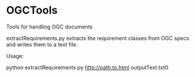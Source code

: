 # OGCTools
Tools for handling OGC documents

extractRequirements.py extracts the requirement classes from OGC specs and writes them to a text file.

Usage:

python extractRequirements.py http://path.to.html outputText.txt0
